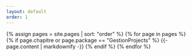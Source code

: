 ```yaml
---
layout: default
order: 1
---
```


{% assign pages = site.pages | sort: "order" %}
{% for page in pages %}
  {% if page.chapitre or page.package == "GestionProjects" %}
    {{- page.content | markdownify -}}
  {% endif %}
{% endfor %}
